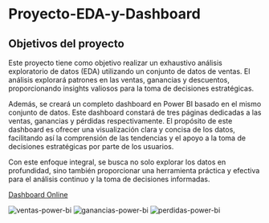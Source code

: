 # Proyecto-EDA-y-Dashboard

## Objetivos del proyecto
Este proyecto tiene como objetivo realizar un exhaustivo análisis exploratorio de datos (EDA) utilizando un conjunto de datos de ventas. El análisis explorará patrones en las ventas, ganancias y descuentos, proporcionando insights valiosos para la toma de decisiones estratégicas.

Además, se creará un completo dashboard en Power BI basado en el mismo conjunto de datos. Este dashboard constará de tres páginas dedicadas a las ventas, ganancias y pérdidas respectivamente. El propósito de este dashboard es ofrecer una visualización clara y concisa de los datos, facilitando así la comprensión de las tendencias y el apoyo a la toma de decisiones estratégicas por parte de los usuarios.

Con este enfoque integral, se busca no solo explorar los datos en profundidad, sino también proporcionar una herramienta práctica y efectiva para el análisis continuo y la toma de decisiones informadas.

[Dashboard Online](https://app.powerbi.com/view?r=eyJrIjoiYWJmMmY2YjktMWQ1MS00ODYxLTgyNDMtMjE3Y2QzODU1MGE5IiwidCI6IjZiNzEzZTlhLTJhNGItNGMyYi1iZjc4LWRlODE2OGJjODdmMSIsImMiOjR9)

![ventas-power-bi](https://github.com/toby5599/Proyecto-EDA-y-Dashboard/assets/131751919/0fe84884-f9af-49ca-b666-c3371ab2ce55)
![ganancias-power-bi](https://github.com/toby5599/Proyecto-EDA-y-Dashboard/assets/131751919/50eee3ae-c799-4d06-9f2a-53ce065c5dad)
![perdidas-power-bi](https://github.com/toby5599/Proyecto-EDA-y-Dashboard/assets/131751919/08af2430-d48a-4c6f-88c9-d1ad08fef36c)

